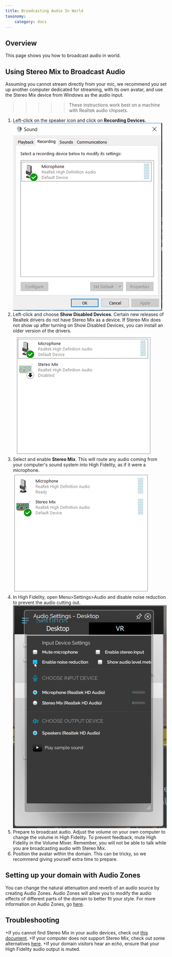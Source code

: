 ```yaml
---
title: Broadcasting Audio In World
taxonomy:
    category: docs
---
```



## Overview

This page shows you how to broadcast audio in world.

## Using Stereo Mix to Broadcast Audio
Assuming you cannot stream directly from your mic, we recommend you set up another computer dedicated for streaming, with its own avatar, and use the Stereo Mix device from Windows as the audio input.

>>>>> These instructions work best on a machine with Realtek audio chipsets. 

1. Left-click on the speaker icon and click on **Recording Devices**. ![](recordingdevicesdisabled.PNG)
2. Left-click and choose **Show Disabled Devices**. Certain new releases of Realtek drivers do not have Stereo Mix as a device. If Stereo Mix does not show up after turning on Show Disabled Devices, you can install an older version of the drivers. ![](showdisableddevices.PNG)
3. Select and enable **Stereo Mix**. This will route any audio coming from your computer's sound system into High Fidelity, as if it were a microphone. ![](stereomixenabled.PNG)
4. In High Fidelity, open Menu>Settings>Audio and disable noise reduction to prevent the audio cutting out. ![](enablenoisereduction.PNG)
5. Prepare to broadcast audio. Adjust the volume on your own computer to change the volume in High Fidelity. To prevent feedback, mute High Fidelity in the Volume Mixer. Remember, you will not be able to talk while you are broadcasting audio with Stereo Mix.
6. Position the avatar within the domain. This can be tricky, so we recommend giving yourself extra time to prepare.

## Setting up your domain with Audio Zones
You can change the natural attenuation and reverb of an audio source by creating Audio Zones. Audio Zones will allow you to modify the audio effects of different parts of the domain to better fit your style. For more information on Audio Zones, go [here](https://docs.highfidelity.com/create-and-explore/start-working-in-your-sandbox/server-settings-for-your-domain#zones).

## Troubleshooting
+If you cannot find Stereo Mix in your audio devices, check out [this document](https://www.howtogeek.com/howto/39532/how-to-enable-stereo-mix-in-windows-7-to-record-audio/).
+If your computer does not support Stereo Mix, check out some alternatives [here](https://mediarealm.com.au/articles/stereo-mix-setup-windows-10/).
+If your domain visitors hear an echo, ensure that your High Fidelity audio output is muted.